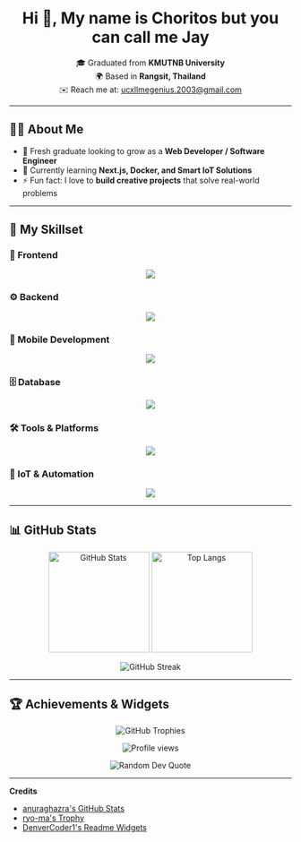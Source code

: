 <h1 align="center"> Hi 👋, My name is Choritos but you can call me Jay </h1>

<p align="center">
  🎓 Graduated from <b>KMUTNB University</b> <br>
  🌍 Based in <b>Rangsit, Thailand</b> <br>
  ✉️ Reach me at: <a href="mailto:ucxllmegenius.2003@gmail.com">ucxllmegenius.2003@gmail.com</a>
</p>

---

## 🧑‍💻 About Me
- 💼 Fresh graduate looking to grow as a **Web Developer / Software Engineer**
- 🌱 Currently learning **Next.js, Docker, and Smart IoT Solutions**
- ⚡ Fun fact: I love to **build creative projects** that solve real-world problems

---

## 🎨 My Skillset

### 🎨 Frontend
<p align="center">
  <img src="https://skillicons.dev/icons?i=html,css,js,ts,react,nextjs,tailwind,vite" />
</p>

### ⚙️ Backend
<p align="center">
  <img src="https://skillicons.dev/icons?i=express,fastapi,php,java,lua,py" />
</p>

### 📱 Mobile Development
<p align="center">
  <img src="https://skillicons.dev/icons?i=flutter,dart" />
</p>

### 🗄️ Database
<p align="center">
  <img src="https://skillicons.dev/icons?i=mysql,mongodb" />
</p>

### 🛠️ Tools & Platforms
<p align="center">
  <img src="https://skillicons.dev/icons?i=git,github,postman,vscode,vercel,docker,linux,figma" />
</p>

### 🤖 IoT & Automation
<p align="center">
  <img src="https://skillicons.dev/icons?i=arduino,selenium,cpp" />
</p>

---

## 📊 GitHub Stats

<p align="center">
  <img src="https://github-readme-stats.vercel.app/api?username=JohnEleanor&show_icons=true&theme=radical" alt="GitHub Stats" height="180"/>
  <img src="https://github-readme-stats.vercel.app/api/top-langs?username=JohnEleanor&layout=compact&theme=radical" alt="Top Langs" height="180"/>
</p>

<p align="center">
  <img src="https://github-readme-streak-stats.herokuapp.com?user=JohnEleanor&theme=radical" alt="GitHub Streak"/>
</p>

---

## 🏆 Achievements & Widgets

<p align="center">
  <img src="https://github-profile-trophy.vercel.app/?username=JohnEleanor&theme=radical&no-frame=true&row=1&column=6" alt="GitHub Trophies"/>
</p>

<p align="center">
  <img src="https://komarev.com/ghpvc/?username=JohnEleanor&color=ff69b4&style=for-the-badge" alt="Profile views"/>
</p>

<p align="center">
  <img src="https://quotes-github-readme.vercel.app/api?type=horizontal&theme=radical" alt="Random Dev Quote"/>
</p>

---

**Credits**  
- [anuraghazra's GitHub Stats](https://github.com/anuraghazra/github-readme-stats)  
- [ryo-ma's Trophy](https://github.com/ryo-ma/github-profile-trophy)  
- [DenverCoder1's Readme Widgets](https://github.com/DenverCoder1)  
